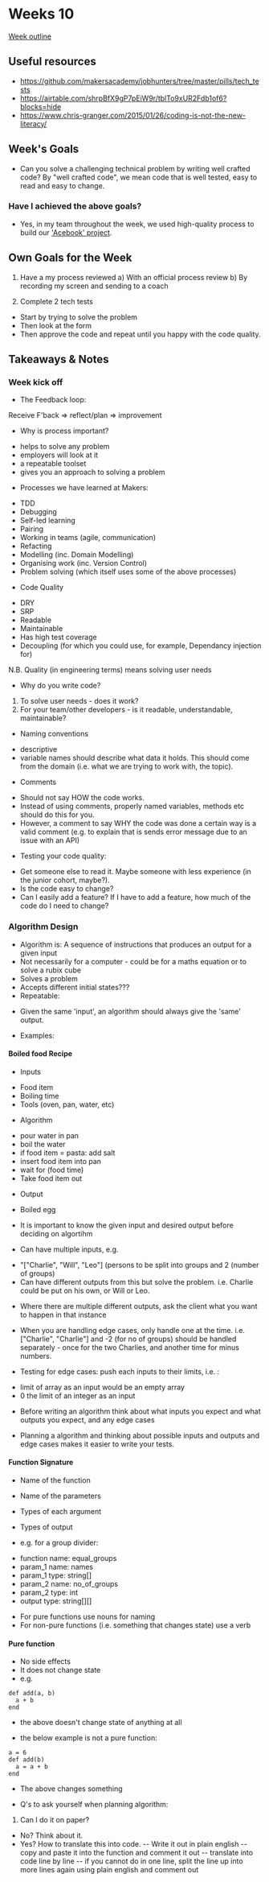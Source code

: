 
# Weeks 10
[Week outline](https://github.com/makersacademy/course/tree/master/individual_challenges)

## Useful resources
* https://github.com/makersacademy/jobhunters/tree/master/pills/tech_tests
* https://airtable.com/shrpBfX9gP7pEiW9r/tblTo9xUR2Fdb1of6?blocks=hide
* https://www.chris-granger.com/2015/01/26/coding-is-not-the-new-literacy/ 

## Week's Goals

* Can you solve a challenging technical problem by writing well crafted code?
By "well crafted code", we mean code that is well tested, easy to read and easy to change.

### Have I achieved the above goals?

* Yes, in my team throughout the week, we used high-quality process to build our ['Acebook' project](https://github.com/Kaymo1990/acebook---CharliesAngels).

## Own Goals for the Week

1. Have a my process reviewed
a) With an official process review
b) By recording my screen and sending to a coach

2. Complete 2 tech tests
- Start by trying to solve the problem
- Then look at the form
- Then approve the code and repeat until you happy with the code quality. 


## Takeaways & Notes

### Week kick off
* The Feedback loop:

Receive F'back => reflect/plan => improvement

* Why is process important?
- helps to solve any problem
- employers will look at it
- a repeatable toolset
- gives you an approach to solving a problem

* Processes we have learned at Makers:
- TDD
- Debugging
- Self-led learning
- Pairing
- Working in teams (agile, communication)
- Refacting
- Modelling (inc. Domain Modelling)
- Organising work (inc. Version Control)
- Problem solving (which itself uses some of the above processes)

* Code Quality
- DRY
- SRP
- Readable
- Maintainable
- Has high test coverage
- Decoupling (for which you could use, for example, Dependancy injection for) 

N.B. Quality (in engineering terms) means solving user needs

- Why do you write code?
1. To solve user needs - does it work?
2. For your team/other developers - is it readable, understandable, maintainable?

* Naming conventions
- descriptive
- variable names should describe what data it holds. This should come from the domain (i.e. what we are trying to work with, the topic).

* Comments 
- Should not say HOW the code works.
- Instead of using comments, properly named variables, methods etc should do this for you. 
- However, a comment to say WHY the code was done a certain way is a valid comment (e.g. to explain that is sends error message due to an issue with an API) 

* Testing your code quality:
- Get someone else to read it. Maybe someone with less experience (in the junior cohort, maybe?).
- Is the code easy to change?
- Can I easily add a feature? If I have to add a feature, how much of the code do I need to change?


### Algorithm Design
* Algorithm is: A sequence of instructions that produces an output for a given input
* Not necessarily for a computer - could be for a maths equation or to solve a rubix cube
* Solves a problem
* Accepts different initial states???
* Repeatable:
- Given the same 'input', an algorithm should always give the 'same' output. 
* Examples:

#### Boiled food Recipe
* Inputs
- Food item
- Boiling time
- Tools (oven, pan, water, etc)
* Algorithm
- pour water in pan
- boil the water
- if food item = pasta: add salt
- insert food item into pan
- wait for (food time)
- Take food item out
* Output
- Boiled egg

* It is important to know the given input and desired output before deciding on algortihm

* Can have multiple inputs, e.g.
- "["Charlie", "Will", "Leo"] (persons to be split into groups and 2 (number of groups)
- Can have different outputs from this but solve the problem. i.e. Charlie could be put on his own, or Will or Leo. 

* Where there are multiple different outputs, ask the client what you want to happen in that instance

* When you are handling edge cases, only handle one at the time. i.e. ["Charlie", "Charlie"] and -2 (for no of groups) should be handled separately - once for the two Charlies, and another time for minus numbers. 

* Testing for edge cases: push each inputs to their limits, i.e. :
- limit of array as an input would be an empty array
- 0 the limit of an integer as an input

* Before writing an algorithm think about what inputs you expect and what outputs you expect, and any edge cases

* Planning a algorithm and thinking about possible inputs and outputs and edge cases makes it easier to write your tests.

#### Function Signature
* Name of the function
* Name of the parameters
* Types of each argument
* Types of output

* e.g. for a group divider:
- function name: equal_groups
- param_1 name: names
- param_1 type: string[]
- param_2 name: no_of_groups
- param_2 type: int
- output type: string[][]

* For pure functions use nouns for naming
* For non-pure functions (i.e. something that changes state) use a verb

#### Pure function
- No side effects
- It does not change state
- e.g. 
```
def add(a, b)
  a + b
end
```
- the above doesn't change state of anything at all

- the below example is not a pure function:
```
a = 6
def add(b)
  a = a + b
end
```
- The above changes something


* Q's to ask yourself when planning algorithm:
1. Can I do it on paper?
- No? Think about it.
- Yes? How to translate this into code.
-- Write it out in plain english
-- copy and paste it into the function and comment it out
-- translate into code line by line
-- if you cannot do in one line, split the line up into more lines again using plain english and comment out




